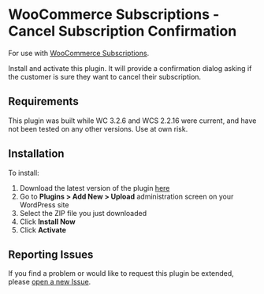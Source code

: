 # WooCommerce Subscriptions - Cancel Subscription Confirmation

 For use with [WooCommerce Subscriptions](https://woocommerce.com/products/woocommerce-subscriptions/).

Install and activate this plugin. It will provide a confirmation dialog asking if the customer is sure they want to cancel their subscription.

## Requirements

This plugin was built while WC 3.2.6 and WCS 2.2.16 were current, and have not been tested on any other versions. Use at own risk.

## Installation

To install:

1. Download the latest version of the plugin [here](https://github.com/benbodhi/woocommerce-subscriptions-cancel-subscription-confirmation/archive/master.zip)
1. Go to **Plugins > Add New > Upload** administration screen on your WordPress site
1. Select the ZIP file you just downloaded
1. Click **Install Now**
1. Click **Activate**

## Reporting Issues

If you find a problem or would like to request this plugin be extended, please [open a new Issue](https://github.com/benbodhi/woocommerce-subscriptions-cancel-subscription-confirmation/issues/new).